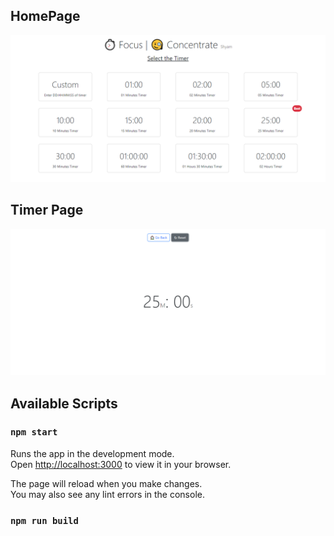 
## HomePage
![alt text](https://github.com/shyamguptaa/watch_timer_clock/blob//main/public/HomePage.png?raw=true)
## Timer Page
![alt text](https://github.com/shyamguptaa/watch_timer_clock/blob//main/public/TimerScreen.png?raw=true)

## Available Scripts

### `npm start`

Runs the app in the development mode.\
Open [http://localhost:3000](http://localhost:3000) to view it in your browser.

The page will reload when you make changes.\
You may also see any lint errors in the console.

### `npm run build`